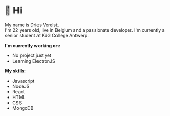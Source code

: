 # 👋 Hi

My name is Dries Verelst.  
I'm 22 years old, live in Belgium and a passionate developer.
I'm currently a senior student at KdG College Antwerp.

**I'm currently working on:**
- No project just yet
- Learning ElectronJS

**My skills:**
- Javascript
- NodeJS
- React
- HTML
- CSS
- MongoDB
